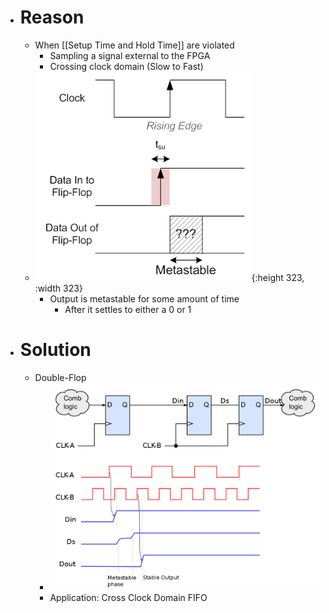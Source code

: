 - # Reason
	- When [[Setup Time and Hold Time]] are violated
		- Sampling a signal external to the FPGA
		- Crossing clock domain (Slow to Fast)
	- ![202303311834.png](../assets/202303311834_1680258941558_0.png){:height 323, :width 323}
		- Output is metastable for some amount of time
			- After it settles to either a 0 or 1
- # Solution
	- Double-Flop
		- ![1200px-Metastability_D-Flipflops.svg.png](../assets/1200px-Metastability_D-Flipflops.svg_1680260526929_0.png)
		- Application: Cross Clock Domain FIFO